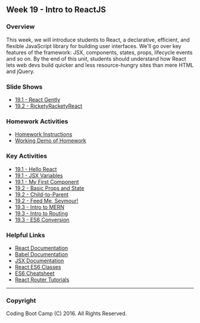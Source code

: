 ## Week 19 - Intro to ReactJS

### Overview

This week, we will introduce students to React, a declarative, efficient, and flexible JavaScript library for building user interfaces. We'll go over key features of the framework: JSX, components, states, props, lifecycle events and so on. By the end of this unit, students should understand how React lets web devs build quicker and less resource-hungry sites than mere HTML and jQuery.

### Slide Shows

* [19.1 - React Gently](01-Day/Slide-Shows)
* [19.2 - RicketyRacketyReact](02-Day/Slide-Shows)

### Homework Activities

* [Homework Instructions](Homework/Instructions/homework_instructions.md)
* [Working Demo of Homework](https://react-is-awesome.herokuapp.com/)

### Key Activities

* [19.1 - Hello React](01-Day/02-HelloReact)
* [19.1 - JSX Variables](01-Day/05-JSXVariables)
* [19.1 - My First Component](01-Day/07-MyFirstComponent)
* [19.2 - Basic Props and State](02-Day/11-BasicPropsState)
* [19.2 - Child-to-Parent](02-Day/14-Child-to-Parent)
* [19.2 - Feed Me, Seymour!](02-Day/15-FeedMeSeymour-Students)
* [19.3 - Intro to MERN](03-Day/18-IntroMERN)
* [19.3 - Intro to Routing](03-Day/20-IntroRouting)
* [19.3 - ES6 Conversion](03-Day/24-ES6-Address-Students)

### Helpful Links

* [React Documentation](https://facebook.github.io/react/docs/getting-started.html)
* [Babel Documentation](https://babeljs.io/docs/setup/#installation)
* [JSX Documentation](https://facebook.github.io/react/docs/jsx-in-depth.html)
* [React ES6 Classes](https://facebook.github.io/react/docs/reusable-components.html#es6-classes)
* [ES6 Cheatsheet](https://github.com/DrkSephy/es6-cheatsheet)
* [React Router Tutorials](https://github.com/ReactTraining/react-router/tree/master/docs)

- - -

### Copyright

Coding Boot Camp (C) 2016. All Rights Reserved.